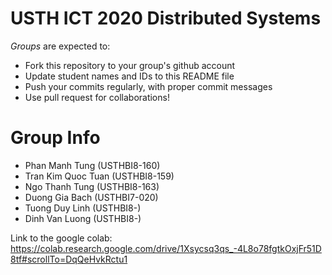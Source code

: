 USTH ICT 2020 Distributed Systems
=====================================

*Groups* are expected to:

* Fork this repository to your group's github account
* Update student names and IDs to this README file
* Push your commits regularly, with proper commit messages
* Use pull request for collaborations!

Group Info
=======================

* Phan Manh Tung (USTHBI8-160)
* Tran Kim Quoc Tuan (USTHBI8-159)
* Ngo Thanh Tung (USTHBI8-163)
* Duong Gia Bach (USTHBI7-020)
* Tuong Duy Linh (USTHBI8-)
* Dinh Van Luong (USTHBI8-)

Link to the google colab: https://colab.research.google.com/drive/1Xsycsq3qs_-4L8o78fgtkOxjFr51D8tf#scrollTo=DqQeHvkRctu1
